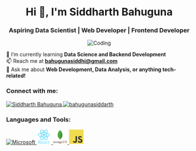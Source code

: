 <h1 align="center">Hi 👋, I'm Siddharth Bahuguna</h1>
<h3 align="center">Aspiring Data Scientist | Web Developer | Frontend Developer</h3>

<p align="center">
  <img src="https://media.giphy.com/media/qgQUggAC3Pfv687qPC/giphy.gif" alt="Coding" width="300">
</p>

🌱 I’m currently learning **Data Science and Backend Development**  
📫 Reach me at **bahugunasiddhi@gmail.com**  
💬 Ask me about **Web Development, Data Analysis, or anything tech-related!**

<h3 align="left">Connect with me:</h3>
<p align="left">
  <a href="https://www.linkedin.com/in/siddharth-bahuguna-3611a1212/" target="_blank">
    <img align="center" src="https://raw.githubusercontent.com/rahuldkjain/github-profile-readme-generator/master/src/images/icons/Social/linked-in-alt.svg" alt="Siddharth Bahuguna" height="30" width="40" />
  </a>
  <a href="https://www.instagram.com/bahugunasiddarth_2?igsh=OXVxZWRrOWtxaXBq" target="_blank">
    <img align="center" src="https://raw.githubusercontent.com/rahuldkjain/github-profile-readme-generator/master/src/images/icons/Social/instagram.svg" alt="bahugunasiddarth" height="30" width="40" />
  </a>
</p>

<h3 align="left">Languages and Tools:</h3>
<p align="left">
  <a href="https://www.microsoft.com/" target="_blank" rel="noreferrer">
    <img src="https://upload.wikimedia.org/wikipedia/commons/9/96/Microsoft_logo_%282012%29.svg" alt="Microsoft" width="40" height="40"/>
  </a>
  <a href="https://reactjs.org/" target="_blank" rel="noreferrer">
    <img src="https://raw.githubusercontent.com/devicons/devicon/master/icons/react/react-original-wordmark.svg" alt="React" width="40" height="40"/>
  </a>
  <a href="https://www.mongodb.com/" target="_blank" rel="noreferrer">
    <img src="https://raw.githubusercontent.com/devicons/devicon/master/icons/mongodb/mongodb-original-wordmark.svg" alt="MongoDB" width="40" height="40"/>
  </a>
  <a href="https://developer.mozilla.org/en-US/docs/Web/JavaScript" target="_blank" rel="noreferrer">
    <img src="https://raw.githubusercontent.com/devicons/devicon/master/icons/javascript/javascript-original.svg" alt="JavaScript" width="40" height="40"/>
  </a>
</p>
